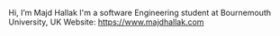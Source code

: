 Hi, I’m Majd Hallak
I'm a software Engineering student at Bournemouth University, UK
Website: https://www.majdhallak.com


<!---
MajdHallak/MajdHallak is a ✨ special ✨ repository because its `README.md` (this file) appears on your GitHub profile.
You can click the Preview link to take a look at your changes.
--->
